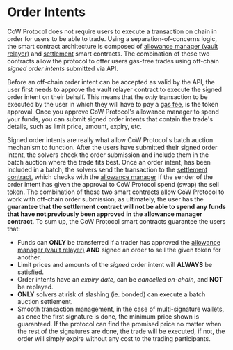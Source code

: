 # Order Intents

CoW Protocol does not require users to execute a transaction on chain in order for users to be able to trade. Using a separation-of-concerns logic, the smart contract architecture is composed of [allowance manager (vault relayer)](../smart-contracts/vault-relayer/introduction) and [settlement](../smart-contracts/settlement-contract/introduction) smart contracts. The combination of these two contracts allow the protocol to offer users gas-free trades using off-chain *signed order intents* submitted via API.

Before an off-chain order intent can be accepted as valid by the API, the user first needs to approve the vault relayer contract to execute the signed order intent on their behalf. This means that the *only* transaction to be executed by the user in which they will have to pay a [gas fee](definitions), is the token approval. Once you approve CoW Protocol's allowance manager to spend your funds, you can submit signed order intents that contain the trade's details, such as limit price, amount, expiry, etc.

Signed order intents are really what allow CoW Protocol's batch auction mechanism to function. After the users have submitted their signed order intent, the solvers check the order submission and include them in the batch auction where the trade fits best. Once an order intent, has been included in a batch, the solvers send the transaction to the [settlement contract](../smart-contracts/settlement/introduction), which checks with the [allowance manager](../smart-contracts/vault-relayer/introduction) if the sender of the order intent has given the approval to CoW Protocol spend (swap) the sell token. The combination of these two smart contracts allow CoW Protocol to work with off-chain order submission, as ultimately, the user has the **guarantee that the settlement contract will not be able to spend any funds that have not previously been approved in the allowance manager contract**. To sum up, the CoW Protocol smart contracts guarantee the users that:

* Funds can **ONLY** be transferred if a trader has approved the [allowance manager (vault relayer)](../smart-contracts/vault-relayer/introduction) **AND** signed an order to sell the given token for another.
* Limit prices and amounts of the *signed* order intent will **ALWAYS** be satisfied.
* Order intents have an *expiry date*, can be *cancelled on-chain*, and **NOT** be replayed.
* **ONLY** solvers at risk of slashing (ie. bonded) can execute a batch auction settlement.
* Smooth transaction management, in the case of multi-signature wallets, as once the first signature is done, the minimum price shown is guaranteed. If the protocol can find the promised price no matter when the rest of the signatures are done, the trade will be executed, if not, the order will simply expire without any cost to the trading participants.
